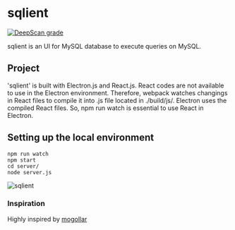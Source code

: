 # sqlient
[![DeepScan grade](https://deepscan.io/api/teams/10736/projects/14158/branches/256187/badge/grade.svg)](https://deepscan.io/dashboard#view=project&tid=10736&pid=14158&bid=256187)

sqlient is an UI for MySQL database to execute queries on MySQL.

## Project
'sqlient' is built with Electron.js and React.js. React codes are not available to use in the Electron environment. 
Therefore, webpack watches changings in React files to compile it into .js file located in ./build/js/.
Electron uses the compiled React files. So, npm run watch is essential to use React in Electron.

## Setting up the local environment

```
npm run watch
npm start
cd server/
node server.js
```

![sqlient](https://user-images.githubusercontent.com/32663655/95561823-faa23680-0a23-11eb-97ae-161d789f2a24.PNG)


### Inspiration

Highly inspired by [mogollar](https://github.com/dashersw/mogollar)
